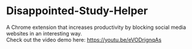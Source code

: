 # Disappointed-Study-Helper
A Chrome extension that increases productivity by blocking social media websites in an interesting way.  
Check out the video demo here: https://youtu.be/eVODrignqAs

